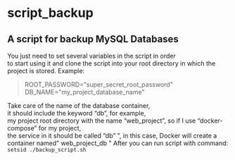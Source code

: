 # script_backup
 A script for backup MySQL Databases
---
You just need to set several variables in the script in order \
to start using it and clone the script into your root directory in which the project is stored.
Example:
> ROOT_PASSWORD="super_secret_root_password" \
DB_NAME="my_project_database_name"

Take care of the name of the database container, \
it should include the keyword “db”, for example, \
my project root directory with the name “web_project”, so if I use “docker-compose” for my project, \
the service in it should be called “db” ", in this case, Docker will create a container named" web_project_db "
After you can run script with command: `setsid ./backup_script.sh`